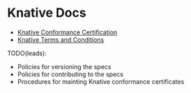 # Knative Docs
- [Knative Conformance Certification](conformance_procedure.md)
- [Knative Terms and Conditions](terms_and_conditions.md)

TODO(leads):
- Policies for versioning the specs
- Policies for contributing to the specs
- Procedures for mainting Knative conformance certificates
